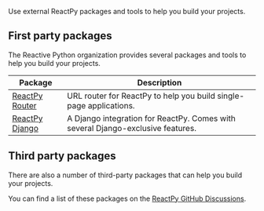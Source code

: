 <p class="intro" markdown>

Use external ReactPy packages and tools to help you build your projects.

</p>

## First party packages

The Reactive Python organization provides several packages and tools to help you build your projects.

| Package                                                             | Description                                                                     |
| ------------------------------------------------------------------- | ------------------------------------------------------------------------------- |
| [ReactPy Router](https://reactive-python.github.io/reactpy-router/) | URL router for ReactPy to help you build single-page applications.              |
| [ReactPy Django](https://reactive-python.github.io/reactpy-django/) | A Django integration for ReactPy. Comes with several Django-exclusive features. |

## Third party packages

There are also a number of third-party packages that can help you build your projects.

You can find a list of these packages on the [ReactPy GitHub Discussions](https://github.com/reactive-python/reactpy/discussions/categories/third-party-packages).
